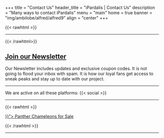 +++
title = "Contact Us"
header_title = "iPardalis | Contact Us"
description = "Many ways to contact iPardalis"
menu = "main"
home = true
banner = "img/ambilobe/alfred/alfred9"
align = "center"
+++

{{< rawhtml >}}
<div class="container">
  <div class="row justify-content-md-center">
    <div class="col-12">
      <script src="https://static.elfsight.com/platform/platform.js" data-use-service-core defer></script>
      <div class="elfsight-app-f731652c-90ce-4a9f-8a53-a6a880d8a48a" data-elfsight-app-lazy></div>
    </div>
  </div>
</div>
<hr>
{{< /rawhtml>}}

## [Join our Newsletter](https://us21.list-manage.com/contact-form?u=b2c78131db22ca405dc132a2b&form_id=3551df195662ef2354e5917bcf1e3d3f)
Our Newsletter includes updates and exclusive coupon codes. It is not going to flood your inbox with spam. It is how our loyal fans get access to sneak peaks and stay up to date with our project.
<hr>
We are active on all these platforms:
{{< social >}}
<hr>

{{< rawhtml >}}
<p><a href="{{< ref "/panther-chameleons-for-sale" >}}"> Panther Chameleons for Sale <i class="fas fa-dragon"></i> </a></p>
{{< /rawhtml >}}
<hr>
